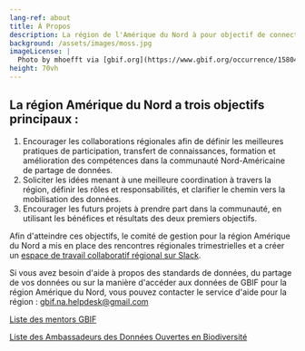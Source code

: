 ```yaml
---
lang-ref: about
title: À Propos
description: La région de l'Amérique du Nord à pour objectif de connecter les représentants des noeuds GBIF, des installations IPT, et de toutes les autres organisations et acteurs afin de favoriser les collaborations et les discussions autour de buts, défis et opportunités en commun.
background: /assets/images/moss.jpg
imageLicense: |
  Photo by mhoefft via [gbif.org](https://www.gbif.org/occurrence/1580487687)
height: 70vh
---
```


## La région Amérique du Nord a trois objectifs principaux :

1. Encourager les collaborations régionales afin de définir les meilleures pratiques de participation, transfert de connaissances, formation et amélioration des compétences dans la communauté Nord-Américaine de partage de données.
2. Soliciter les idées menant à une meilleure coordination à travers la région, définir les rôles et responsabilités, et clarifier le chemin vers la mobilisation des données.
3. Encourager les futurs projets à prendre part dans la communauté, en utilisant les bénéfices et résultats des deux premiers objectifs.

Afin d'atteindre ces objectifs, le comité de gestion pour la région Amérique du Nord a mis en place des rencontres régionales trimestrielles et a créer un [espace de travail collaboratif régional sur Slack](https://app.slack.com/client/T012ZB91953/G0185BQHTCH).

Si vous avez besoin d'aide à propos des standards de données, du partage de vos données ou sur la manière d'accéder aux données de GBIF pour la région Amérique du Nord, vous pouvez contacter le service d'aide pour la région : <gbif.na.helpdesk@gmail.com>

[Liste des mentors GBIF](https://www.gbif.org/article/5SExsCfj7UaUkMCsuc6Oec/mentors-and-trainers)

[Liste des Ambassadeurs des Données Ouvertes en Biodiversité](https://www.gbif.org/article/6dNF1d0tgcI4cmqeoS2sQ4/biodiversity-open-data-ambassadors)
